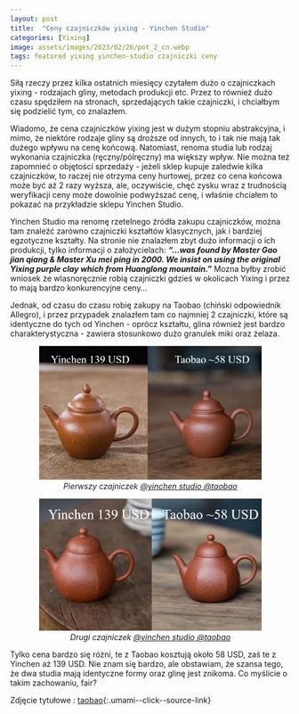 ```yaml
---
layout: post
title:  "Ceny czajniczków yixing - Yinchen Studio"
categories: [Yixing]
image: assets/images/2023/02/26/pot_2_cn.webp
tags: featured yixing yinchen-studio czajniczki ceny
---
```


Siłą rzeczy przez kilka ostatnich miesięcy czytałem dużo o czajniczkach yixing -  rodzajach gliny, metodach produkcji etc. Przez to również dużo czasu spędziłem na stronach, sprzedających takie czajniczki, i chciałbym się podzielić tym, co znalazłem.

Wiadomo, że cena czajniczków yixing jest w dużym stopniu abstrakcyjna, i mimo, że niektóre rodzaje gliny są droższe od innych, to i tak nie mają tak dużego wpływu na cenę końcową. Natomiast, renoma studia lub rodzaj wykonania czajniczka (ręczny/pólręczny) ma większy wpływ. Nie można też zapomnieć o objętości sprzedaży - jeżeli sklep kupuje zaledwie kilka czajniczków, to raczej nie otrzyma ceny hurtowej, przez co cena końcowa może być aż 2 razy wyższa, ale, oczywiście, chęć zysku wraz z trudnością weryfikacji ceny może dowolnie podwyższać cenę, i właśnie chciałem to pokazać na przykładzie sklepu Yinchen Studio. 

Yinchen Studio ma renomę rzetelnego źródła zakupu czajniczków, można tam znaleźć zarówno czajniczki kształtów klasycznych, jak i bardziej egzotyczne kształty. Na stronie nie znalazłem zbyt dużo informacji o ich produkcji, tylko informacji o założycielach: ***“...was found by Master Gao jian qiang & Master Xu mei ping in 2000. We insist on using the original Yixing purple clay which from Huanglong mountain.”***
Mozna byłby zrobić wniosek że wlasnoręcznie robią czajniczki gdzieś w okolicach Yixing i przez to mają bardzo konkurencyjne ceny…

Jednak, od czasu do czasu robię zakupy na Taobao (chiński odpowiednik Allegro), i przez przypadek znalazłem tam co najmniej 2 czajniczki, które są identyczne do tych od Yinchen - oprócz kształtu, glina również jest bardzo charakterystyczna - zawiera stosunkowo dużo granulek miki oraz żelaza. 

<p align="center">
  <img alt="czajniczek-1" src="/assets/images/2023/02/26/yixing_1.webp" width="400" />
  <br>
    <em><i>Pierwszy czajniczek <a href='https://cutt.ly/Z8aOoJZ'>@yinchen studio</a><a href='https://cutt.ly/S8aYlza'> @taobao</a></i></em>
</p>

<p align="center">
  <img alt="czajniczek-2" src="/assets/images/2023/02/26/pot_2.webp" width="400" />
  <br>
    <em><i>Drugi czajniczek <a href='https://cutt.ly/i8aOfga'>@yinchen studio</a><a href='https://cutt.ly/u8aYn2G'> @taobao</a></i></em>
</p>

Tylko cena bardzo się różni,  te z Taobao kosztują około 58 USD, zaś te z Yinchen aż 139 USD. Nie znam się bardzo, ale obstawiam, że szansa tego, że dwa studia mają identyczne formy oraz glinę jest znikoma. Co myślicie o takim zachowaniu, fair?



Zdjęcie tytułowe : [taobao](https://item.taobao.com/item.htm?spm=a1z0k.7628869.0.0.7d7e37deoiP31f&id=620789303567&_u=t2dmg8j26111){:.umami--click--source-link}